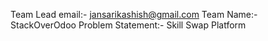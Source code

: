 Team Lead email:- jansarikashish@gmail.com
Team Name:- StackOverOdoo
Problem Statement:- Skill Swap Platform
